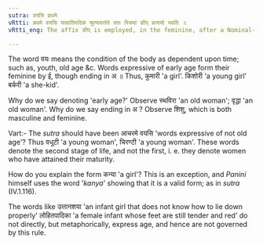 ```yaml
---
sutra: वयसि प्रथमे
vRtti: प्रथमे वयसि यत्प्रातिपदिकं श्रुत्यावर्त्तते ततः स्त्रियां ङीप् प्रत्ययो भवति ॥
vRtti_eng: The affix ङीप् is employed, in the feminine, after a Nominal-stem ending in अ and denoting early age.

---
```

The word वयः means the condition of the body as dependent upon time; such as, youth, old age &c. Words expressive of early age form their feminine by ई, though ending in अ ॥ Thus, कुमारी 'a girl'. किशोरी 'a young girl' बर्करी 'a she-kid'.

Why do we say denoting 'early age?' Observe स्थविरा 'an old woman'; वृद्धा 'an old woman'. Why do we say ending in अ ? Observe शिशु, which is both masculine and feminine.

Vart:- The _sutra_ should have been आचरमे वयसि 'words expressive of not old age'? Thus वधूटी 'a young woman', चिरण्टी 'a young woman'. These words denote the second stage of life, and not the first, i. e. they denote women who have attained their maturity.

How do you explain the form कन्या 'a girl'? This is an exception, and _Panini_ himself uses the word '_kanya_' showing that it is a valid form; as in _sutra_ (IV.1.116).

The words like उत्तानशया 'an infant girl that does not know how to lie down properly' लोहितपादिका 'a female infant whose feet are still tender and red' do not directly, but metaphorically, express age, and hence are not governed by this rule.